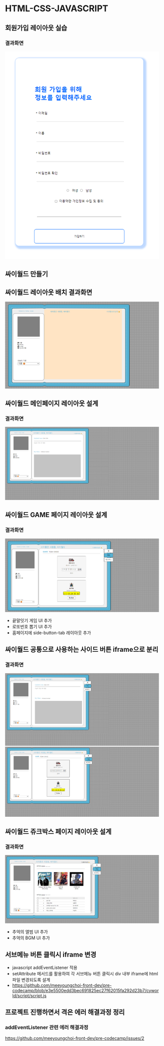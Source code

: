 
# HTML-CSS-JAVASCRIPT
## 회원가입 레이아웃 실습
### 결과화면
![alt text](./readme_images/image-1.png)

## 싸이월드 만들기

## 싸이월드 레이아웃 배치 결과화면
![alt text](./readme_images/image-2.png)

## 싸이월드 메인페이지 레이아웃 설계
### 결과화면
![alt text](./readme_images/image-3.png)

## 싸이월드 GAME 페이지 레이아웃 설계
### 결과화면
![alt text](./readme_images/image-4.png)
- 끝말잇기 게임 UI 추가
- 로또번호 뽑기 UI 추가
- 홈페이지에 side-button-tab 레이아웃 추가

## 싸이월드 공통으로 사용하는 사이드 버튼 iframe으로 분리
### 결과화면
![alt text](./readme_images/image-5.png)
![alt text](./readme_images/image-6.png)

## 싸이월드 쥬크박스 페이지 레이아웃 설계
### 결과화면
![alt text](./readme_images/image.png)
- 추억의 앨범 UI 추가
- 추억의 BGM UI 추가

## 서브메뉴 버튼 클릭시 iframe 변경
- javascript addEventListener 적용
- setAttribute 메서드를 활용하여 각 서브메뉴 버튼 클릭시 div 내부 iframe에 html 파일 변경되도록 설계
- https://github.com/meeyoungchoi-front-dev/pre-codecamp/blob/e3e5500edd3bec691825ec27f62015fa292d23b7/cyworld/script/script.js

## 프로젝트 진행하면서 격은 에러 해결과정 정리
### addEventListener 관련 에러 해결과정
https://github.com/meeyoungchoi-front-dev/pre-codecamp/issues/2
